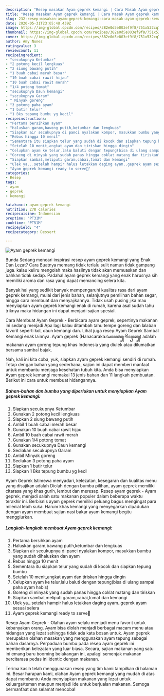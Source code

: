 ```yaml
---
description: "Resep masakan Ayam geprek kemangi | Cara Masak Ayam geprek kemangi Yang Sempurna"
title: "Resep masakan Ayam geprek kemangi | Cara Masak Ayam geprek kemangi Yang Sempurna"
slug: 232-resep-masakan-ayam-geprek-kemangi-cara-masak-ayam-geprek-kemangi-yang-sempurna
date: 2020-05-31T23:05:48.439Z
image: https://img-global.cpcdn.com/recipes/382e0d5e003ef9f8/751x532cq70/ayam-geprek-kemangi-foto-resep-utama.jpg
thumbnail: https://img-global.cpcdn.com/recipes/382e0d5e003ef9f8/751x532cq70/ayam-geprek-kemangi-foto-resep-utama.jpg
cover: https://img-global.cpcdn.com/recipes/382e0d5e003ef9f8/751x532cq70/ayam-geprek-kemangi-foto-resep-utama.jpg
author: Amy Nunez
ratingvalue: 3
reviewcount: 11
recipeingredient:
- "secukupnya Ketumbar"
- "2 potong kecil lengkuas"
- "2 siung bawang putih"
- "1 buah cabai merah besar"
- "10 buah cabai rawit hijau"
- "10 buah cabai rawit merah"
- "1/4 potong tomat"
- "secukupnya Daun kemangi"
- "secukupnya Garam"
- " Minyak goreng"
- "3 potong paha ayam"
- "1 butir telur"
- "1 Bks tepung bumbu yg kecil"
recipeinstructions:
- "Pertama bersihkan ayam"
- "Haluskan garam,bawang putih,ketumbar dan lengkuas"
- "Siapkan air secukupnya di panci nyalakan kompor, masukkan bumbu yang sudah dihaluskan dan ayam"
- "Rebus hingga 10 menit"
- "Sementara itu siapkan telur yang sudah di kocok dan siapkan tepung bumbu"
- "Setelah 10 menit,angkat ayam dan tiriskan hingga dingin"
- "Celupkan ayam ke telur,lalu baluti dengan tepung(bisa di ulang sampai paha ayam habis)"
- "Goreng di minyak yang sudah panas hingga coklat matang dan tiriskan"
- "Siapkan sambal,meliputi garam,cabai,tomat dan kemangi"
- "Ulek ya...setelah hampir halus letakkan daging ayam..geprek ayam sesuai selera"
- "Ayam geprek kemangi ready to serve🤗"
categories:
- Resep
tags:
- ayam
- geprek
- kemangi

katakunci: ayam geprek kemangi 
nutrition: 278 calories
recipecuisine: Indonesian
preptime: "PT31M"
cooktime: "PT51M"
recipeyield: "4"
recipecategory: Dessert

---
```



![Ayam geprek kemangi](https://img-global.cpcdn.com/recipes/382e0d5e003ef9f8/751x532cq70/ayam-geprek-kemangi-foto-resep-utama.jpg)

Bunda Sedang mencari inspirasi resep ayam geprek kemangi yang Enak Dan Lezat? Cara Buatnya memang tidak terlalu sulit namun tidak gampang juga. kalau keliru mengolah maka hasilnya tidak akan memuaskan dan bahkan tidak sedap. Padahal ayam geprek kemangi yang enak harusnya sih memiliki aroma dan rasa yang dapat memancing selera kita.

Banyak hal yang sedikit banyak mempengaruhi kualitas rasa dari ayam geprek kemangi, mulai dari jenis bahan, selanjutnya pemilihan bahan segar, hingga cara membuat dan menyajikannya. Tidak usah pusing jika mau menyiapkan ayam geprek kemangi enak di rumah, karena asal sudah tahu triknya maka hidangan ini dapat menjadi sajian spesial.

Cara Membuat Ayam Geprek - Berbicara ayam geprek, sepertinya makanan ini sedang menjadi Apa lagi kalau ditambah tahu tempe goreng dan lalaban favorit seperti kol, daun kemangi dan. Lihat juga resep Ayam Geprek Sambal Kemangi enak lainnya. Ayam geprek (Hanacaraka:ꦄꦪꦩ꧀ ꦒꦼꦥꦽꦏ꧀) adalah makanan ayam goreng tepung khas Indonesia yang diulek atau dilumatkan bersama sambal bajak.


Nah, kali ini kita coba, yuk, siapkan ayam geprek kemangi sendiri di rumah. Tetap dengan bahan yang sederhana, sajian ini dapat memberi manfaat untuk membantu menjaga kesehatan tubuh kita. Anda bisa menyiapkan Ayam geprek kemangi memakai 13 jenis bahan dan 11 langkah pembuatan. Berikut ini cara untuk membuat hidangannya.

<!--inarticleads1-->

##### Bahan-bahan dan bumbu yang diperlukan untuk menyiapkan Ayam geprek kemangi:

1. Siapkan secukupnya Ketumbar
1. Gunakan 2 potong kecil lengkuas
1. Siapkan 2 siung bawang putih
1. Ambil 1 buah cabai merah besar
1. Gunakan 10 buah cabai rawit hijau
1. Ambil 10 buah cabai rawit merah
1. Gunakan 1/4 potong tomat
1. Gunakan secukupnya Daun kemangi
1. Sediakan secukupnya Garam
1. Ambil  Minyak goreng
1. Sediakan 3 potong paha ayam
1. Siapkan 1 butir telur
1. Siapkan 1 Bks tepung bumbu yg kecil


Ayam Geprek Istimewa menyadari, kelezatan, kesegaran dan kualitas menu yang disajikan adalah Diolah dengan bumbu pilihan, ayam geprek memiliki citarasa yang khas gurih, lembut dan meresap. Resep ayam geprek - Ayam geprek, menjadi salah satu makanan populer dalam beberapa waktu terakhir ini. Berbisnis ayam geprek memiliki peluang bagus mengingat para milenial lebih suka. Harum khas kemangi yang menyegarkan dipadukan dengan ayam membuat sajian nasi bakar ayam kemangi begitu menggiurkan. 

<!--inarticleads2-->

##### Langkah-langkah membuat Ayam geprek kemangi:

1. Pertama bersihkan ayam
1. Haluskan garam,bawang putih,ketumbar dan lengkuas
1. Siapkan air secukupnya di panci nyalakan kompor, masukkan bumbu yang sudah dihaluskan dan ayam
1. Rebus hingga 10 menit
1. Sementara itu siapkan telur yang sudah di kocok dan siapkan tepung bumbu
1. Setelah 10 menit,angkat ayam dan tiriskan hingga dingin
1. Celupkan ayam ke telur,lalu baluti dengan tepung(bisa di ulang sampai paha ayam habis)
1. Goreng di minyak yang sudah panas hingga coklat matang dan tiriskan
1. Siapkan sambal,meliputi garam,cabai,tomat dan kemangi
1. Ulek ya...setelah hampir halus letakkan daging ayam..geprek ayam sesuai selera
1. Ayam geprek kemangi ready to serve🤗


Resep Ayam Geprek - Olahan ayam selalu menjadi menu favorit untuk kebanyakan orang. Ayam bisa diolah menjadi berbagai macam menu atau hidangan yang lezat sehingga tidak ada kata bosan untuk. Ayam geprek merupakan olahan masakan yang menggunakan ayam tepung sebagai bahan dasarnya. Perpaduan bumbu pada resep ayam geprek ini memberikan kelezatan yang luar biasa. Secara, sajian makanan yang satu ini emang baru booming belakangan ini, apalagi semenjak makanan bercitarasa pedas ini identic dengan makanan. 

Terima kasih telah menggunakan resep yang tim kami tampilkan di halaman ini. Besar harapan kami, olahan Ayam geprek kemangi yang mudah di atas dapat membantu Anda menyiapkan makanan yang lezat untuk keluarga/teman maupun menjadi ide untuk berjualan makanan. Semoga bermanfaat dan selamat mencoba!
